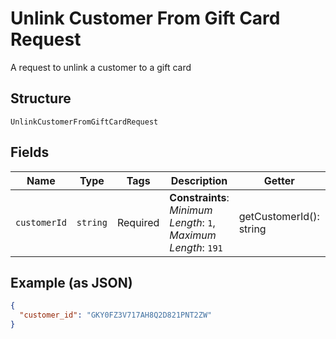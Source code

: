 
# Unlink Customer From Gift Card Request

A request to unlink a customer to a gift card

## Structure

`UnlinkCustomerFromGiftCardRequest`

## Fields

| Name | Type | Tags | Description | Getter | Setter |
|  --- | --- | --- | --- | --- | --- |
| `customerId` | `string` | Required | **Constraints**: *Minimum Length*: `1`, *Maximum Length*: `191` | getCustomerId(): string | setCustomerId(string customerId): void |

## Example (as JSON)

```json
{
  "customer_id": "GKY0FZ3V717AH8Q2D821PNT2ZW"
}
```

